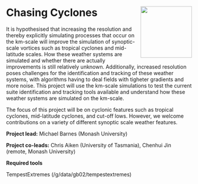 # Chasing Cyclones  <img src='https://21centuryweather.org.au/wp-content/uploads/Hackathon-Image-WCRP-Positive-1536x736.jpg' align="right" height="139" />

It is hypothesised that increasing the resolution and thereby explicitly simulating processes that occur on the km-scale will improve the simulation of synoptic-scale vortices such as tropical cyclones and mid-latitude scales. How these weather systems are simulated and whether there are actually improvements is still relatively unknown. Additionally, increased resolution poses challenges for the identification and tracking of these weather systems, with algorithms having to deal fields with tigheter gradients and more noise. This project will use the km-scale simulations to test the current suite identification and tracking tools available and understand how these weather systems are simulated on the km-scale.

The focus of this project will be on cyclonic features such as tropical cyclones, mid-latitude cyclones, and cut-off lows. However, we welcome contributions on a variety of different synoptic scale weather features. 

**Project lead:** Michael Barnes (Monash University)

**Project co-leads:** Chris Aiken (University of Tasmania), Chenhui Jin (remote, Monash University)

**Required tools** 

TempestExtremes (/g/data/gb02/tempestextremes)


